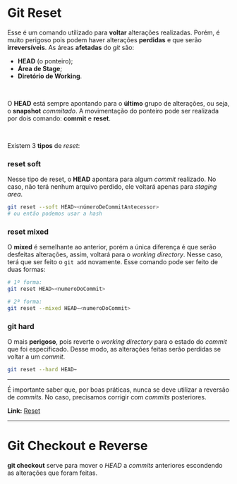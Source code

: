# Git Reset
Esse é um comando utilizado para **voltar** alterações realizadas. Porém, é muito perigoso pois podem haver alterações **perdidas** e que serão **irreversíveis**.
As áreas **afetadas** do *git* são:

- **HEAD** (o ponteiro);
- **Área de Stage**;
- **Diretório de Working**.

<br>

O **HEAD** está sempre apontando para o **último** grupo de alterações, ou seja, o **snapshot** *commitado*.
A movimentação do ponteiro pode ser realizada por dois comando: **commit** e **reset**.

<br>

Existem 3 **tipos** de *reset*:
### reset soft
Nesse tipo de reset, o **HEAD** apontara para algum *commit* realizado. No caso, não terá nenhum arquivo perdido, ele voltará apenas para *staging area*. 

```bash
git reset --soft HEAD~<númeroDeCommitAntecessor>
# ou então podemos usar a hash
```

### reset mixed
O **mixed** é semelhante ao anterior, porém a única diferença é que serão desfeitas alterações, assim, voltará para o *working directory*. Nesse caso, terá que ser feito o `git add` novamente.
Esse comando pode ser feito de duas formas:
```bash
# 1ª forma:
git reset HEAD~<numeroDoCommit>

# 2ª forma:
git reset --mixed HEAD~<numeroDoCommit>
```

### git hard
O mais **perigoso**, pois reverte o *working directory* para o estado do *commit* que foi especificado. Desse modo, as alterações feitas serão perdidas se voltar a um *commit*.
```bash
git reset --hard HEAD~
```

---

É importante saber que, por boas práticas, nunca se deve utilizar a reversão de *commits*. No caso, precisamos corrigir com *commits* posteriores.

**Link:** [Reset](https://medium.com/@andgomes/os-tr%C3%AAs-tipos-de-reset-aa220658d9b2)

---

# Git Checkout e Reverse
**git checkout** serve para mover o *HEAD* a *commits* anteriores escondendo as alterações que foram feitas.


<!--stackedit_data:
eyJoaXN0b3J5IjpbODc5MzA2OTk3LC0yMzc1NTgyNDcsLTExOD
Q0ODUzOSwtMTQ2MDY0MDMwMiwtMjA4ODc0NjYxMl19
-->